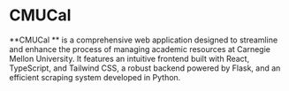 # CMUCal

**CMUCal ** is a comprehensive web application designed to streamline and enhance the process of managing academic resources at Carnegie Mellon University. It features an intuitive frontend built with React, TypeScript, and Tailwind CSS, a robust backend powered by Flask, and an efficient scraping system developed in Python.
